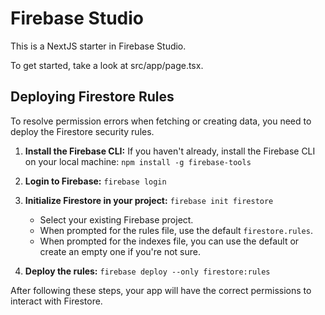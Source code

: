 # Firebase Studio

This is a NextJS starter in Firebase Studio.

To get started, take a look at src/app/page.tsx.

## Deploying Firestore Rules

To resolve permission errors when fetching or creating data, you need to deploy the Firestore security rules.

1. **Install the Firebase CLI:** If you haven't already, install the Firebase CLI on your local machine:
   `npm install -g firebase-tools`

2. **Login to Firebase:**
   `firebase login`

3. **Initialize Firestore in your project:**
   `firebase init firestore`
   - Select your existing Firebase project.
   - When prompted for the rules file, use the default `firestore.rules`.
   - When prompted for the indexes file, you can use the default or create an empty one if you're not sure.

4. **Deploy the rules:**
   `firebase deploy --only firestore:rules`

After following these steps, your app will have the correct permissions to interact with Firestore.
